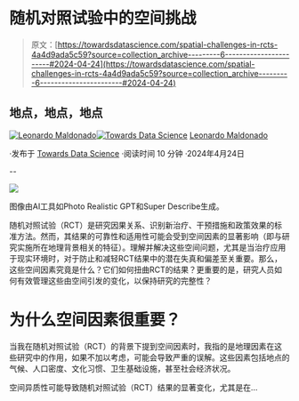# 随机对照试验中的空间挑战

> 原文：[https://towardsdatascience.com/spatial-challenges-in-rcts-4a4d9ada5c59?source=collection_archive---------6-----------------------#2024-04-24](https://towardsdatascience.com/spatial-challenges-in-rcts-4a4d9ada5c59?source=collection_archive---------6-----------------------#2024-04-24)

## 地点，地点，地点

[](https://medium.com/@ljmaldon?source=post_page---byline--4a4d9ada5c59--------------------------------)[![Leonardo Maldonado](../Images/4929b7b7bcdd029c31280abfa29dd93a.png)](https://medium.com/@ljmaldon?source=post_page---byline--4a4d9ada5c59--------------------------------)[](https://towardsdatascience.com/?source=post_page---byline--4a4d9ada5c59--------------------------------)[![Towards Data Science](../Images/a6ff2676ffcc0c7aad8aaf1d79379785.png)](https://towardsdatascience.com/?source=post_page---byline--4a4d9ada5c59--------------------------------) [Leonardo Maldonado](https://medium.com/@ljmaldon?source=post_page---byline--4a4d9ada5c59--------------------------------)

·发布于 [Towards Data Science](https://towardsdatascience.com/?source=post_page---byline--4a4d9ada5c59--------------------------------) ·阅读时间 10 分钟 ·2024年4月24日

--

![](../Images/8324c13af45f4cf38d09fd43ab74cb8b.png)

图像由AI工具如Photo Realistic GPT和Super Describe生成。

随机对照试验（RCT）是研究因果关系、识别新治疗、干预措施和政策效果的标准方法。然而，其结果的可靠性和适用性可能会受到空间因素的显著影响（即与研究实施所在地理背景相关的特征）。理解并解决这些空间问题，尤其是当治疗应用于现实环境时，对于防止和减轻RCT结果中的潜在失真和偏差至关重要。那么，这些空间因素究竟是什么？它们如何扭曲RCT的结果？更重要的是，研究人员如何有效管理这些由空间引发的变化，以保持研究的完整性？

# 为什么空间因素很重要？

当我在随机对照试验（RCT）的背景下提到空间因素时，我指的是地理因素在这些研究中的作用，如果不加以考虑，可能会导致严重的误解。这些因素包括地点的气候、人口密度、文化习惯、卫生基础设施，甚至社会经济状况。

空间异质性可能导致随机对照试验（RCT）结果的显著变化，尤其是在…
